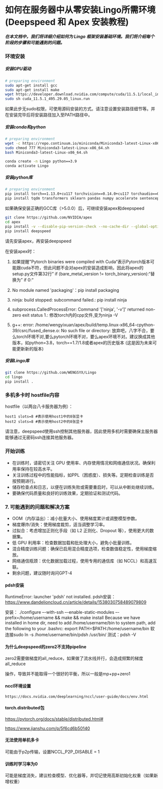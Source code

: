 # 如何在服务器中从零安装Lingo所需环境 (Deepspeed 和 Apex 安装教程)

***在本文档中，我们将详细介绍如何为 Lingo 框架安装基础环境。我们将介绍每个阶段的步骤和可能遇到的问题。***



### 环境安装

##### 安装GPU驱动

```bash
# preparing environment
sudo apt-get install gcc
sudo apt-get install make
wget https://developer.download.nvidia.com/compute/cuda/11.5.1/local_installers/cuda_11.5.1_495.29.05_linux.run
sudo sh cuda_11.5.1_495.29.05_linux.run
```
如果此步无sudo权限，可使用源码安装的方式。请注意设置安装路径细节等。并在安装完毕后将安装路径加入至PATH路径中。
##### 安装conda和python

```bash
# preparing environment
wget -c https://repo.continuum.io/miniconda/Miniconda3-latest-Linux-x86_64.sh
sudo chmod 777 Miniconda3-latest-Linux-x86_64.sh 
bash Miniconda3-latest-Linux-x86_64.sh

conda create -n Lingo python==3.9
conda activate Lingo
```

##### 安装python库

```bash
# preparing environment
pip install torch==1.13.0+cu117 torchvision==0.14.0+cu117 torchaudio==0.13.0 --extra-index-url https://download.pytorch.org/whl/cu117
pip install tqdm transformers sklearn pandas numpy accelerate sentencepiece wandb SwissArmyTransformer jieba rouge_chinese datasets
```

如果确保安装正确的GCC库（>5.0.0）后，可继续安装apex和deepspeed
```bash
git clone https://github.com/NVIDIA/apex
cd apex
pip install -v --disable-pip-version-check --no-cache-dir --global-option="--cpp_ext" --global-option="--cuda_ext" ./
pip install deepspeed
```
请先安装apex，再安装deepspeed

在安装apex时：

1. 如果提醒"Pytorch binaries were compiled with Cuda“表示Pytorch版本可能跟cuda不符，但此问题不会对apex的安装造成影响，因此将apex的setup.py文件第32行”    if (bare_metal_version != torch_binary_version):“替换为”    if 0:“

2. No module named 'packaging'：pip install packaging

3. ninja: build stopped: subcommand failed.: pip install ninja

4. subprocess.CalledProcessError: Command '['ninja', '-v']' returned non-zero exit status 1.: 修改torch内的cpp文件,变为ninja -V

5. g++: error: /home/wengyixuan/apex/build/temp.linux-x86_64-cpython-39/csrc/fused_dense.o: No such file or directory: 放弃吧，八字不合，要么torch环境不对,要么pytorch环境不对，要么apex环境不对。建议换成其他版本，如python=3.8，torch==1.7/1.8或者apex的历史版本 (这是因为未来可能更新新的版本)

##### 安装Lingo库
```bash
git clone https://github.com/WENGSYX/Lingo
cd lingo
pip install .
```

### 多机多卡时 hostfile内容


hostfile（以两台八卡服务器为例）：
```
host1 slots=8 #表示使用host1中的8张显卡
host2 slots=8 #表示使用host2中的8张显卡
```
请注意，deepspeed使用ssh控制其他服务器，因此使用多机时需要确保主服务器能够通过无密码ssh连接其他服务器。


### 开始训练 
- 在训练时，请密切关注 GPU 使用率、内存使用情况和网络通信状况。确保利用率保持在较高水平。
- 关注训练过程中的性能指标，如PPL（困惑度）、损失等。定期检查训练是否按预期进行。
- 储存检查点和日志，以便在训练失败或需要重启时，可以从中断处继续训练。
- 要确保代码质量和良好的训练效果，定期验证和测试代码。


### 7. 可能遇到的问题和解决方案
- OOM（内存溢出）：减小批量大小、使用梯度累计或调整模型参数。
- 梯度爆炸/消失：使用梯度裁剪，适当调整学习率。
- 过拟合：考虑增加正则化手段（如 L2 正则化、Dropout 等），使用更大的数据集。
- 低 GPU 利用率：检查数据加载和批处理大小，避免小批量训练。
- 混合精度训练问题：确保已启用混合精度选项，检查数值稳定性，使用梯度缩放。
- 网络通信瓶颈：优化数据加载过程，使用专用的通信库（如 NCCL）和高速互联。
- 剩余问题，建议随时询问GPT-4

#### pdsh安装	
RuntimeError: launcher 'pdsh' not installed.
pdsh安装：https://www.dandelioncloud.cn/article/details/1538030758489079809

安装：
./configure –-with-ssh –-enable-static-modules –-prefix=/home/username && make && make install
Because we have installed in home dir, need to add /home/username/bin to system path,
add the following to your .bashrc: export PATH=$PATH:/home/username/bin
软连接sudo ln -s /home/username/bin/pdsh /usr/bin/
测试：pdsh -V

#### 为什么deepspeed的zero2不支持pipeline

zero2需要做梯度的all_reduce，如果做了流水线并行，会造成频繁的梯度all_reduce

操作，导致并不能取得一个很好的平衡，所以一般是mp+pp+zero1

#### nccl环境设置
	https://docs.nvidia.com/deeplearning/nccl/user-guide/docs/env.html

#### torch.distributed包
https://pytorch.org/docs/stable/distributed.html#

https://www.jianshu.com/p/5f6cd6b50140

#### 无法使用单机多卡
可能由于p2p传输，设置NCCL_P2P_DISABLE = 1


#### 训练时学习率为0
可能是梯度消失，建议检查模型、优化器等，并切记使用高斯初始化权重（如果新增权重）

